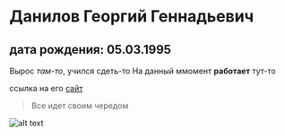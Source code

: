 # Данилов Георгий Геннадьевич
## дата рождения: 05.03.1995

Вырос _там-то_, учился сдеть-то
На данный ммомент **работает** тут-то

ссылка на его [сайт](https://github.com/netology-code/git-2-homeworks/blob/main/team-2/README.md)

>Все идет своим чередом

![alt text](https://github.com/[DanilovGG]/[Danilov]/blob/[images]/ava.jpg?raw=true)
